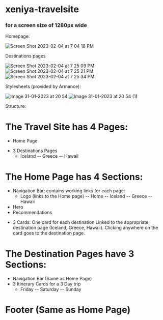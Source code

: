 # xeniya-travelsite 
### for a screen size of 1280px wide
Homepage:

![Screen Shot 2023-02-04 at 7 04 18 PM](https://user-images.githubusercontent.com/53381916/216794802-18497f81-675d-4868-a4e7-b6cf554e7848.png)

Destinations pages

![Screen Shot 2023-02-04 at 7 25 09 PM](https://user-images.githubusercontent.com/53381916/216795288-149269bc-58af-42de-8310-cc09a03553ab.png)
![Screen Shot 2023-02-04 at 7 25 21 PM](https://user-images.githubusercontent.com/53381916/216795286-7740a187-bd0a-4b24-9f9b-9c894f46a1a7.png)
![Screen Shot 2023-02-04 at 7 25 34 PM](https://user-images.githubusercontent.com/53381916/216795285-fa83810c-6dbd-4b2a-99b5-6e6da59c7f67.png)

Stylesheets (provided by Armance):

![Image 31-01-2023 at 20 54](https://user-images.githubusercontent.com/53381916/216794784-6dced87f-e5eb-4c34-89a7-c956a1bd330e.jpeg)
![Image 31-01-2023 at 20 54 (1)](https://user-images.githubusercontent.com/53381916/216794786-f43217d1-f6ef-43a5-8d82-f27b59e45cd6.jpeg)

Structure:

# The Travel Site has 4 Pages:
- Home Page
+ 3 Destinations Pages
  + Iceland
-- Greece
-- Hawaii
# The Home Page has 4 Sections:
- Navigation Bar: contains working links for each page:
  + Logo (links to the Home page)
-- Home
-- Iceland
-- Greece
-- Hawaii
- Hero
- Recommendations
 + 3 Cards: One card for each destination
Linked to the appropriate destination page (Iceland, Greece, Hawaii).
Clicking anywhere on the card goes to the destination page.
# The Destination Pages have 3 Sections:
- Navigation Bar (Same as Home Page)
- 3 Itinerary Cards for a 3 Day trip
  + Friday
-- Saturday
-- Sunday
# Footer (Same as Home Page)

